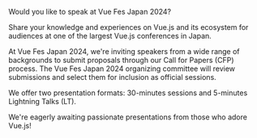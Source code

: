 Would you like to speak at Vue Fes Japan 2024?

Share your knowledge and experiences on Vue.js and its ecosystem for audiences at one of the largest Vue.js conferences in Japan.

At Vue Fes Japan 2024, we're inviting speakers from a wide range of backgrounds to submit proposals through our Call for Papers (CFP) process. The Vue Fes Japan 2024 organizing committee will review submissions and select them for inclusion as official sessions.

We offer two presentation formats: 30-minutes sessions and 5-minutes Lightning Talks (LT).

We're eagerly awaiting passionate presentations from those who adore Vue.js!
